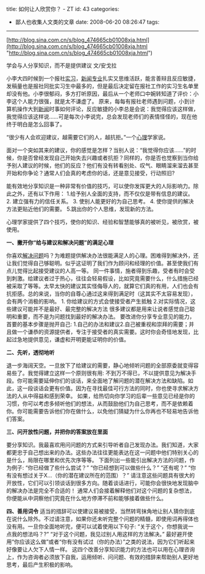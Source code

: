 title: 如何让人欣赏你？ - ZT
id: 43
categories:
  - 鄙人也收集人文类的文章
date: 2008-06-20 08:26:47
tags:
---

<div id="msgcns!9697D6160EFEBC17!1691" class="bvMsg">

[http://blog.sina.com.cn/s/blog_474665cb01008xja.html](http://blog.sina.com.cn/s/blog_474665cb01008xja.html "http://blog.sina.com.cn/s/blog_474665cb01008xja.html")

学会与人分享知识，而不是提供建议
文/安戈拉  <p>小李大四时候到一个报社[实习](http://www.chinacampus.org/jy/ShowArticle.asp?ArticleID=1083)，[新闻专业](http://www.chinacampus.org/Index.asp)扎实又思维活跃，能言善辩且反应敏捷，发稿量也是报社同批实习生中最多的，但是最后决定留在报社工作的实习生名单里却没有他。小李很郁闷，多方打听原因，最后从一个老师口中婉转知道了评价：小李这个人能力很强，就是太不谦虚了。
原来，每每有报社老师遇到问题，小到计算机操作大到[新闻](http://www.chinacampus.org/Index.asp)时事如何评论，反应敏捷的小李总是会说：我觉得应该这样做，我觉得应该这样说……可是每次小李说完，总会发现老师们的表情怪怪的，现在他终于明白是怎么回事了。 <p>“很少有人会欢迎建议，越需要它们的人，越抗拒。”一个[心理](http://www.chinacampus.org/Index.asp)学家说。 <p>面对一个突如其来的建议，你的感觉是怎样？当别人说：“我觉得你应该……”的时候，你是否曾经发现自己开始失去兴趣或者抗拒？同样的，你是否也觉察到当你给予别人建议的时候，他们的反应？他们有没有转看别处、叹气、眼睛溜来溜去甚至开始和你争论？通常人们会真的考虑你的话，还是意见接受，行动照旧? <p>能有效地分享知识是一种非常有价值的技巧，可以使你发挥更大的人际影响力。除此之外，还有以下作用：
1.给予别人全面的支持，而不仅仅是带有信息的建议。
2\. 建立强有力的信任关系。
3\. 使别人能更好的为自己思考。
4\. 使你提供的解决方法更贴近他们的需要。
5.跳出你的个人思维，发现新的方法。 <p>心理学家提供了四个技巧，使你的知识、经验和智慧能够真的被听见，被欣赏，被使用。 <p>**一、撇开你“给与建议和解决问题”的满足心理** <p>你喜欢[解决问题](http://www.chinacampus.org/Index.asp)吗？为难题提供解决办法很能满足人的心理。困难得到解决外，还让我们觉得自己够聪明。似乎这证明了我们作为顾问和经理的价值。甚至使我们有点儿觉得比起接受建议的人高一等。
同一件事情，施者得到乐趣，受者有时会受到刺激。给建议者过于热心，往往会轻易假设，比如究竟需要什么，什么措施已经被采取了等等。太早太快的建议其实怪侮辱人的，就算它们真的有用，人们也会有抗拒感。总的来说，当你的自尊心通过这来得到满足时（这其实不太容易发现），会有两个消极的影响。
1\. 你给建议的方式会使接受者产生抵触
2.对实际情况，这些建议可能并不是最好、最完整的解决方法
很多建议都是用来让说者感觉自己聪明和重要，而不是为问题找到最好的解决办法。
要改进你分享专业意见的能力，首要的基本步骤是抛开自己: 1.自己的办法和建议2.自己被重视和崇拜的需要；并且做一个谦恭的资源提供者，专注于接受者的真实需要。这时你会奇怪地发现，比起过急地提供意见，谦虚和开明更能证明你的价值。 <p>**二、先听，透彻地听** <p>退一步海阔天空。一旦放下了给建议的需要，静心地倾听问题的全部原委就变得容易些了。我觉得建立这样一个原则很有用: 不到万不得已，不以提供意见为解决手段。你可能需要延伸你们的谈话，来全面地了解问题的潜在解决方法和缺陷。如此，这一段谈话会更有价值。因为在寻找最佳可行方法的同时，你也使寻求解决方法的人从中得益和感到荣幸。
如果，给热切向你学习的后辈一些意见已经是你的习惯，你可以考虑多倾听他们的想法，从而鼓励他们为自己思考，而不是依赖着你。你可能需要告诉他们你在做什么，以免他们猜疑为什么你再也不轻易地告诉他们答案。 <p>**三、问开放性问题，并把你的答案放在里面** <p>要分享知识。我最喜欢用问问题的方式来引导听者自己发现办法。我们知道，大家都更忠于自己想出来的办法。这些办法往往更能表达在这一问题中他们特别关心的是什么，局限在哪里和优先次序等等。
下面列出一些能引出解决方法的问题，作为例子:
“你已经做了些什么尝试？”
“你已经想到可以做些什么？”
“还有呢？”
“你有没有想过关于X…（你的潜在建议所在的范围）？”
请注意这些问题具有很大的开放性，它们可以引领谈话到很多方向。随着谈话进行，可能你会很快地发现脑中的解决办法是完全不合适的！
通常人们会接着解释他们对这个问题的复杂想法，你便能从中洞察他们究竟在什么地方停滞不前和能够接着做些什么。 <p>**四、善用词令**
适当的措辞可以使建议易被接受，当然转弯抹角地让别人猜你到底在说什么除外。不过请注意，如果你还未听完整个问题的精髓，即使用词再得体也没有用。一旦你全面地听完，便可以试着使用以下句子:
“关于这个，你想我说一点我的想法吗？?”
“对于这个问题，我见过别人用这样的方法解决。”
最好避开使用“你应该这么做”或者“你有没有试过（你的办法）”之类的说法，因为它们听起来好像要让人欠下人情一样。
这四个改善分享知识能力的方法也可以用在心理咨询上，作为咨询者必须放下自我，运用倾听、问问题、有效的措辞来帮助别人更好地思考，最后产生积极的影响。
</div>